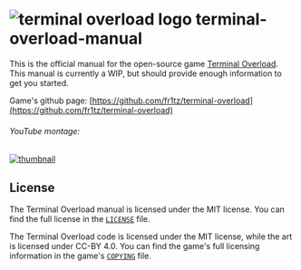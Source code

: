 ![terminal overload logo](images/logo.png)
terminal-overload-manual
========================
This is the official manual for the open-source game [Terminal Overload](http://www.terminal-overload.org/).
This manual is currently a WIP, but should provide enough information to get you started.

Game's github page: [https://github.com/fr1tz/terminal-overload](https://github.com/fr1tz/terminal-overload)

###### YouTube montage:
[![thumbnail](http://img.youtube.com/vi/yPNLQbaG5qE/0.jpg)](http://youtu.be/yPNLQbaG5qE)

License
-------
The Terminal Overload manual is licensed under the MIT license.
You can find the full license in the [`LICENSE`](LICENSE) file.

The Terminal Overload code is licensed under the MIT license, while the art is licensed under CC-BY 4.0. You can find the game's full licensing information in the game's [`COPYING`](https://github.com/fr1tz/terminal-overload/blob/master/COPYING) file.
